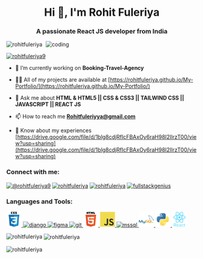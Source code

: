 <h1 align="center">Hi 👋, I'm Rohit Fuleriya</h1>
<h3 align="center">A passionate React JS developer from India</h3>
<img align="right" alt="coding" width="400" src="https://gifdb.com/images/high/animated-man-computer-coding-nae6mec378lsg1i3.gif">
<p align="left"> <img src="https://komarev.com/ghpvc/?username=rohitfuleriya&label=Profile%20views&color=0e75b6&style=flat" alt="rohitfuleriya" /> </p>

<p align="left"> <a href="https://twitter.com/@rohitfuleriya9" target="blank"><img src="https://img.shields.io/twitter/follow/rohitfuleriya9?logo=twitter&style=for-the-badge" alt="rohitfuleriya9" /></a> </p>

- 🔭 I’m currently working on **Booking-Travel-Agency**

- 👨‍💻 All of my projects are available at [https://rohitfuleriya.github.io/My-Portfolio/](https://rohitfuleriya.github.io/My-Portfolio/)

- 💬 Ask me about **HTML & HTML5 || CSS & CSS3 || TAILWIND CSS || JAVASCRIPT || REACT JS**

- 📫 How to reach me **Rohitfuleriyya@gmail.com**

- 📄 Know about my experiences [https://drive.google.com/file/d/1blg8cdjRfIcFBAxOy6raH98I2IlrzT00/view?usp=sharing](https://drive.google.com/file/d/1blg8cdjRfIcFBAxOy6raH98I2IlrzT00/view?usp=sharing)

<h3 align="left">Connect with me:</h3>
<p align="left">
<a href="https://twitter.com/@rohitfuleriya9" target="blank"><img align="center" src="https://raw.githubusercontent.com/rahuldkjain/github-profile-readme-generator/master/src/images/icons/Social/twitter.svg" alt="@rohitfuleriya9" height="30" width="40" /></a>
<a href="https://linkedin.com/in/rohitfuleriya" target="blank"><img align="center" src="https://raw.githubusercontent.com/rahuldkjain/github-profile-readme-generator/master/src/images/icons/Social/linked-in-alt.svg" alt="rohitfuleriya" height="30" width="40" /></a>
<a href="https://stackoverflow.com/users/rohitfuleriya" target="blank"><img align="center" src="https://raw.githubusercontent.com/rahuldkjain/github-profile-readme-generator/master/src/images/icons/Social/stack-overflow.svg" alt="rohitfuleriya" height="30" width="40" /></a>
<a href="https://instagram.com/fullstackgenius" target="blank"><img align="center" src="https://raw.githubusercontent.com/rahuldkjain/github-profile-readme-generator/master/src/images/icons/Social/instagram.svg" alt="fullstackgenius" height="30" width="40" /></a>
</p>

<h3 align="left">Languages and Tools:</h3>
<p align="left"> <a href="https://www.w3schools.com/css/" target="_blank" rel="noreferrer"> <img src="https://raw.githubusercontent.com/devicons/devicon/master/icons/css3/css3-original-wordmark.svg" alt="css3" width="40" height="40"/> </a> <a href="https://www.djangoproject.com/" target="_blank" rel="noreferrer"> <img src="https://cdn.worldvectorlogo.com/logos/django.svg" alt="django" width="40" height="40"/> </a> <a href="https://www.figma.com/" target="_blank" rel="noreferrer"> <img src="https://www.vectorlogo.zone/logos/figma/figma-icon.svg" alt="figma" width="40" height="40"/> </a> <a href="https://git-scm.com/" target="_blank" rel="noreferrer"> <img src="https://www.vectorlogo.zone/logos/git-scm/git-scm-icon.svg" alt="git" width="40" height="40"/> </a> <a href="https://www.w3.org/html/" target="_blank" rel="noreferrer"> <img src="https://raw.githubusercontent.com/devicons/devicon/master/icons/html5/html5-original-wordmark.svg" alt="html5" width="40" height="40"/> </a> <a href="https://developer.mozilla.org/en-US/docs/Web/JavaScript" target="_blank" rel="noreferrer"> <img src="https://raw.githubusercontent.com/devicons/devicon/master/icons/javascript/javascript-original.svg" alt="javascript" width="40" height="40"/> </a> <a href="https://www.microsoft.com/en-us/sql-server" target="_blank" rel="noreferrer"> <img src="https://www.svgrepo.com/show/303229/microsoft-sql-server-logo.svg" alt="mssql" width="40" height="40"/> </a> <a href="https://www.mysql.com/" target="_blank" rel="noreferrer"> <img src="https://raw.githubusercontent.com/devicons/devicon/master/icons/mysql/mysql-original-wordmark.svg" alt="mysql" width="40" height="40"/> </a> <a href="https://www.python.org" target="_blank" rel="noreferrer"> <img src="https://raw.githubusercontent.com/devicons/devicon/master/icons/python/python-original.svg" alt="python" width="40" height="40"/> </a> <a href="https://reactjs.org/" target="_blank" rel="noreferrer"> <img src="https://raw.githubusercontent.com/devicons/devicon/master/icons/react/react-original-wordmark.svg" alt="react" width="40" height="40"/> </a> </p>

<p><img align="left" src="https://github-readme-stats.vercel.app/api/top-langs?username=rohitfuleriya&show_icons=true&locale=en&layout=compact" alt="rohitfuleriya" /></p>

<p>&nbsp;<img align="center" src="https://github-readme-stats.vercel.app/api?username=rohitfuleriya&show_icons=true&locale=en" alt="rohitfuleriya" /></p>

<p><img align="center" src="https://github-readme-streak-stats.herokuapp.com/?user=rohitfuleriya&" alt="rohitfuleriya" /></p>
